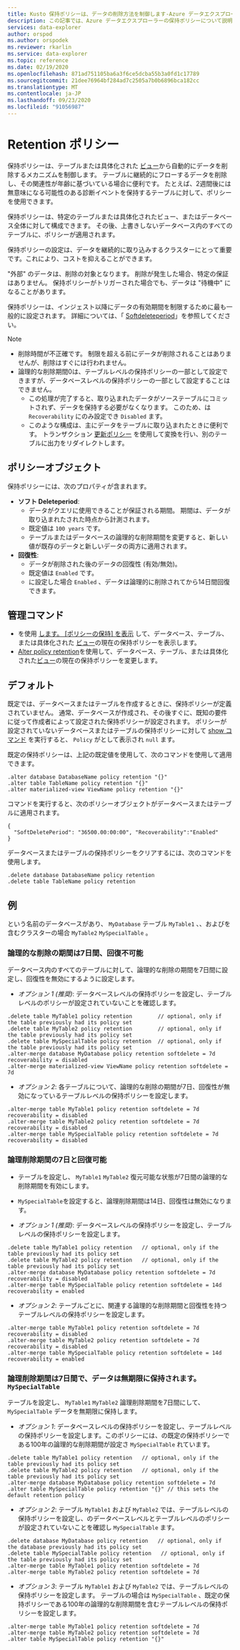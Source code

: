 ```yaml
---
title: Kusto 保持ポリシーは、データの削除方法を制御します-Azure データエクスプローラー
description: この記事では、Azure データエクスプローラーの保持ポリシーについて説明します。
services: data-explorer
author: orspod
ms.author: orspodek
ms.reviewer: rkarlin
ms.service: data-explorer
ms.topic: reference
ms.date: 02/19/2020
ms.openlocfilehash: 871ad751105ba6a3f6ce5dcba55b3a0fd1c17789
ms.sourcegitcommit: 21dee76964bf284ad7c2505a7b0b6896bca182cc
ms.translationtype: MT
ms.contentlocale: ja-JP
ms.lasthandoff: 09/23/2020
ms.locfileid: "91056987"
---
```

# <a name="retention-policy"></a>Retention ポリシー

保持ポリシーは、テーブルまたは具体化された [ビュー](materialized-views/materialized-view-overview.md)から自動的にデータを削除するメカニズムを制御します。 テーブルに継続的にフローするデータを削除し、その関連性が年齢に基づいている場合に便利です。 たとえば、2週間後には無意味になる可能性のある診断イベントを保持するテーブルに対して、ポリシーを使用できます。

保持ポリシーは、特定のテーブルまたは具体化されたビュー、またはデータベース全体に対して構成できます。 その後、上書きしないデータベース内のすべてのテーブルに、ポリシーが適用されます。

保持ポリシーの設定は、データを継続的に取り込みするクラスターにとって重要です。これにより、コストを抑えることができます。

"外部" のデータは、削除の対象となります。 削除が発生した場合、特定の保証はありません。 保持ポリシーがトリガーされた場合でも、データは "待機中" になることがあります。

保持ポリシーは、インジェスト以降にデータの有効期間を制限するために最も一般的に設定されます。 詳細については、「 [Softdeleteperiod](#the-policy-object)」を参照してください。

> [!NOTE]
> * 削除時間が不正確です。 制限を超える前にデータが削除されることはありませんが、削除はすぐには行われません。
> * 論理的な削除期間0は、テーブルレベルの保持ポリシーの一部として設定できますが、データベースレベルの保持ポリシーの一部として設定することはできません。
>   * この処理が完了すると、取り込まれたデータがソーステーブルにコミットされず、データを保持する必要がなくなります。 このため、は `Recoverability` にのみ設定でき `Disabled` ます。
>   * このような構成は、主にデータをテーブルに取り込まれたときに便利です。
> トランザクション [更新ポリシー](updatepolicy.md) を使用して変換を行い、別のテーブルに出力をリダイレクトします。

## <a name="the-policy-object"></a>ポリシーオブジェクト

保持ポリシーには、次のプロパティが含まれます。

* **ソフト Deleteperiod**:
    * データがクエリに使用できることが保証される期間。 期間は、データが取り込まれたされた時点から計測されます。
    * 既定値は `100 years` です。
    * テーブルまたはデータベースの論理的な削除期間を変更すると、新しい値が既存のデータと新しいデータの両方に適用されます。
* **回復性**:
    * データが削除された後のデータの回復性 (有効/無効)。
    * 既定値は `Enabled` です。
    * に設定した場合 `Enabled` 、データは論理的に削除されてから14日間回復できます。

## <a name="control-commands"></a>管理コマンド

* を使用 [します。 [ポリシーの保持] を表示](../management/retention-policy.md) して、データベース、テーブル、または具体化された [ビュー](materialized-views/materialized-view-overview.md)の現在の保持ポリシーを表示します。
* [Alter policy retention](../management/retention-policy.md)を使用して、データベース、テーブル、または具体化された[ビュー](materialized-views/materialized-view-overview.md)の現在の保持ポリシーを変更します。

## <a name="defaults"></a>デフォルト

既定では、データベースまたはテーブルを作成するときに、保持ポリシーが定義されていません。 通常、データベースが作成され、その後すぐに、既知の要件に従って作成者によって設定された保持ポリシーが設定されます。
ポリシーが設定されていないデータベースまたはテーブルの保持ポリシーに対して [show コマンド](../management/retention-policy.md) を実行すると、 `Policy` がとして表示され `null` ます。

既定の保持ポリシーは、上記の既定値を使用して、次のコマンドを使用して適用できます。

```kusto
.alter database DatabaseName policy retention "{}"
.alter table TableName policy retention "{}"
.alter materialized-view ViewName policy retention "{}"
```

コマンドを実行すると、次のポリシーオブジェクトがデータベースまたはテーブルに適用されます。

```kusto
{
  "SoftDeletePeriod": "36500.00:00:00", "Recoverability":"Enabled"
}
```

データベースまたはテーブルの保持ポリシーをクリアするには、次のコマンドを使用します。

```kusto
.delete database DatabaseName policy retention
.delete table TableName policy retention
```

## <a name="examples"></a>例

という名前のデータベースがあり、 `MyDatabase` テーブル `MyTable1` 、、およびを含むクラスターの場合 `MyTable2` `MySpecialTable` 。

### <a name="soft-delete-period-of-seven-days-and-recoverability-disabled"></a>論理的な削除の期間は7日間、回復不可能

データベース内のすべてのテーブルに対して、論理的な削除の期間を7日間に設定し、回復性を無効にするように設定します。

* *オプション 1 (推奨)*: データベースレベルの保持ポリシーを設定し、テーブルレベルのポリシーが設定されていないことを確認します。

```kusto
.delete table MyTable1 policy retention        // optional, only if the table previously had its policy set
.delete table MyTable2 policy retention        // optional, only if the table previously had its policy set
.delete table MySpecialTable policy retention  // optional, only if the table previously had its policy set
.alter-merge database MyDatabase policy retention softdelete = 7d recoverability = disabled
.alter-merge materialized-view ViewName policy retention softdelete = 7d 
```

* *オプション 2*: 各テーブルについて、論理的な削除の期間が7日、回復性が無効になっているテーブルレベルの保持ポリシーを設定します。

```kusto
.alter-merge table MyTable1 policy retention softdelete = 7d recoverability = disabled
.alter-merge table MyTable2 policy retention softdelete = 7d recoverability = disabled
.alter-merge table MySpecialTable policy retention softdelete = 7d recoverability = disabled
```

### <a name="soft-delete-period-of-seven-days-and-recoverability-enabled"></a>論理削除期間の7日と回復可能

* テーブルを設定し、 `MyTable1` `MyTable2` 復元可能な状態が7日間の論理的な削除期間を有効にします。
* `MySpecialTable`を設定すると、論理削除期間は14日、回復性は無効になります。

* *オプション 1 (推奨)*: データベースレベルの保持ポリシーを設定し、テーブルレベルの保持ポリシーを設定します。

```kusto
.delete table MyTable1 policy retention   // optional, only if the table previously had its policy set
.delete table MyTable2 policy retention   // optional, only if the table previously had its policy set
.alter-merge database MyDatabase policy retention softdelete = 7d recoverability = disabled
.alter-merge table MySpecialTable policy retention softdelete = 14d recoverability = enabled
```

* *オプション 2*: テーブルごとに、関連する論理的な削除期間と回復性を持つテーブルレベルの保持ポリシーを設定します。

```kusto
.alter-merge table MyTable1 policy retention softdelete = 7d recoverability = disabled
.alter-merge table MyTable2 policy retention softdelete = 7d recoverability = disabled
.alter-merge table MySpecialTable policy retention softdelete = 14d recoverability = enabled
```

### <a name="soft-delete-period-of-seven-days-and-myspecialtable-keeps-its-data-indefinitely"></a>論理削除期間は7日間で、データは無期限に保持されます。 `MySpecialTable`

テーブルを設定し、 `MyTable1` `MyTable2` 論理削除期間を7日間にして、 `MySpecialTable` データを無期限に保持します。

* *オプション 1*: データベースレベルの保持ポリシーを設定し、テーブルレベルの保持ポリシーを設定します。このポリシーには、の既定の保持ポリシーである100年の論理的な削除期間が設定さ `MySpecialTable` れています。

```kusto
.delete table MyTable1 policy retention   // optional, only if the table previously had its policy set
.delete table MyTable2 policy retention   // optional, only if the table previously had its policy set
.alter-merge database MyDatabase policy retention softdelete = 7d
.alter table MySpecialTable policy retention "{}" // this sets the default retention policy
```

* *オプション 2*: テーブル `MyTable1` および `MyTable2` では、テーブルレベルの保持ポリシーを設定し、のデータベースレベルとテーブルレベルのポリシーが設定されていないことを確認し `MySpecialTable` ます。

```kusto
.delete database MyDatabase policy retention   // optional, only if the database previously had its policy set
.delete table MySpecialTable policy retention   // optional, only if the table previously had its policy set
.alter-merge table MyTable1 policy retention softdelete = 7d
.alter-merge table MyTable2 policy retention softdelete = 7d
```

* *オプション 3*: テーブル `MyTable1` および `MyTable2` では、テーブルレベルの保持ポリシーを設定します。 テーブルの場合は `MySpecialTable` 、既定の保持ポリシーである100年の論理的な削除期間を含むテーブルレベルの保持ポリシーを設定します。

```kusto
.alter-merge table MyTable1 policy retention softdelete = 7d
.alter-merge table MyTable2 policy retention softdelete = 7d
.alter table MySpecialTable policy retention "{}"
```
